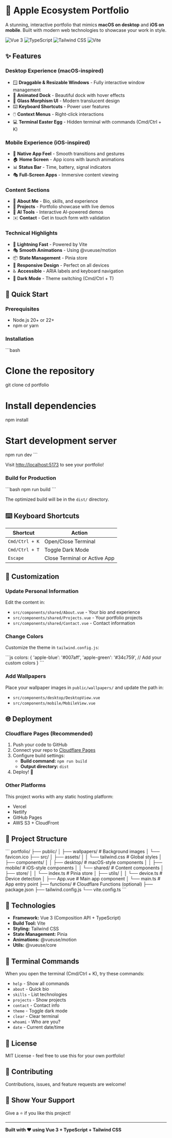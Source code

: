 # 🍎 Apple Ecosystem Portfolio

A stunning, interactive portfolio that mimics **macOS on desktop** and **iOS on mobile**. Built with modern web technologies to showcase your work in style.

![Vue 3](https://img.shields.io/badge/Vue%203-4FC08D?style=flat-square&logo=vue.js&logoColor=white)
![TypeScript](https://img.shields.io/badge/TypeScript-3178C6?style=flat-square&logo=typescript&logoColor=white)
![Tailwind CSS](https://img.shields.io/badge/Tailwind%20CSS-06B6D4?style=flat-square&logo=tailwind-css&logoColor=white)
![Vite](https://img.shields.io/badge/Vite-646CFF?style=flat-square&logo=vite&logoColor=white)

## ✨ Features

### Desktop Experience (macOS-inspired)
- 🪟 **Draggable & Resizable Windows** - Fully interactive window management
- 🎯 **Animated Dock** - Beautiful dock with hover effects
- 🎨 **Glass Morphism UI** - Modern translucent design
- ⌨️ **Keyboard Shortcuts** - Power user features
- 🖱️ **Context Menus** - Right-click interactions
- 💻 **Terminal Easter Egg** - Hidden terminal with commands (Cmd/Ctrl + K)

### Mobile Experience (iOS-inspired)
- 📱 **Native App Feel** - Smooth transitions and gestures
- 🏠 **Home Screen** - App icons with launch animations
- 📊 **Status Bar** - Time, battery, signal indicators
- 🎭 **Full-Screen Apps** - Immersive content viewing

### Content Sections
- 👤 **About Me** - Bio, skills, and experience
- 💼 **Projects** - Portfolio showcase with live demos
- 🤖 **AI Tools** - Interactive AI-powered demos
- ✉️ **Contact** - Get in touch form with validation

### Technical Highlights
- 🚀 **Lightning Fast** - Powered by Vite
- 🎭 **Smooth Animations** - Using @vueuse/motion
- 📦 **State Management** - Pinia store
- 🎨 **Responsive Design** - Perfect on all devices
- ♿ **Accessible** - ARIA labels and keyboard navigation
- 🌙 **Dark Mode** - Theme switching (Cmd/Ctrl + T)

## 🚀 Quick Start

### Prerequisites
- Node.js 20+ or 22+
- npm or yarn

### Installation

\`\`\`bash
# Clone the repository
git clone <your-repo-url>
cd portfolio

# Install dependencies
npm install

# Start development server
npm run dev
\`\`\`

Visit [http://localhost:5173](http://localhost:5173) to see your portfolio!

### Build for Production

\`\`\`bash
npm run build
\`\`\`

The optimized build will be in the `dist/` directory.

## ⌨️ Keyboard Shortcuts

| Shortcut | Action |
|----------|--------|
| `Cmd/Ctrl + K` | Open/Close Terminal |
| `Cmd/Ctrl + T` | Toggle Dark Mode |
| `Escape` | Close Terminal or Active App |

## 🎨 Customization

### Update Personal Information

Edit the content in:
- `src/components/shared/About.vue` - Your bio and experience
- `src/components/shared/Projects.vue` - Your portfolio projects
- `src/components/shared/Contact.vue` - Contact information

### Change Colors

Customize the theme in `tailwind.config.js`:

\`\`\`js
colors: {
  'apple-blue': '#007aff',
  'apple-green': '#34c759',
  // Add your custom colors
}
\`\`\`

### Add Wallpapers

Place your wallpaper images in `public/wallpapers/` and update the path in:
- `src/components/desktop/DesktopView.vue`
- `src/components/mobile/MobileView.vue`

## 🌐 Deployment

### Cloudflare Pages (Recommended)

1. Push your code to GitHub
2. Connect your repo to [Cloudflare Pages](https://pages.cloudflare.com/)
3. Configure build settings:
   - **Build command:** `npm run build`
   - **Output directory:** `dist`
4. Deploy! 🎉

### Other Platforms

This project works with any static hosting platform:
- Vercel
- Netlify
- GitHub Pages
- AWS S3 + CloudFront

## 📁 Project Structure

\`\`\`
portfolio/
├── public/
│   ├── wallpapers/        # Background images
│   └── favicon.ico
├── src/
│   ├── assets/
│   │   └── tailwind.css   # Global styles
│   ├── components/
│   │   ├── desktop/       # macOS-style components
│   │   ├── mobile/        # iOS-style components
│   │   └── shared/        # Content components
│   ├── store/
│   │   └── index.ts       # Pinia store
│   ├── utils/
│   │   └── device.ts      # Device detection
│   ├── App.vue            # Main app component
│   └── main.ts            # App entry point
├── functions/             # Cloudflare Functions (optional)
├── package.json
├── tailwind.config.js
└── vite.config.ts
\`\`\`

## 🔧 Technologies

- **Framework:** Vue 3 (Composition API + TypeScript)
- **Build Tool:** Vite
- **Styling:** Tailwind CSS
- **State Management:** Pinia
- **Animations:** @vueuse/motion
- **Utils:** @vueuse/core

## 🎯 Terminal Commands

When you open the terminal (Cmd/Ctrl + K), try these commands:

- `help` - Show all commands
- `about` - Quick bio
- `skills` - List technologies
- `projects` - Show projects
- `contact` - Contact info
- `theme` - Toggle dark mode
- `clear` - Clear terminal
- `whoami` - Who are you?
- `date` - Current date/time

## 📝 License

MIT License - feel free to use this for your own portfolio!

## 🤝 Contributing

Contributions, issues, and feature requests are welcome!

## 💖 Show Your Support

Give a ⭐️ if you like this project!

---

**Built with ❤️ using Vue 3 + TypeScript + Tailwind CSS**